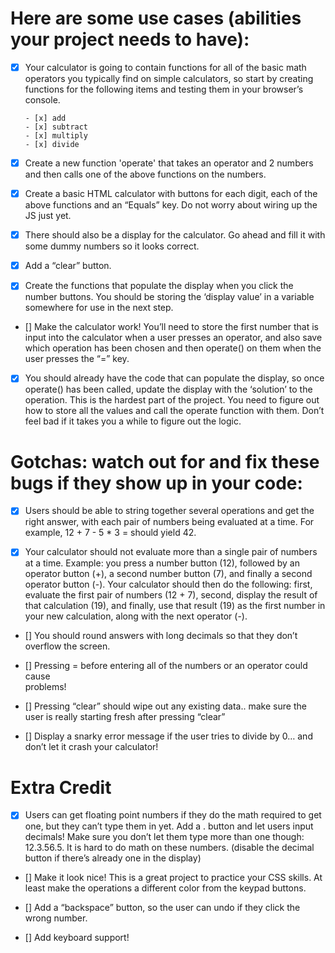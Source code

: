 # Here are some use cases (abilities your project needs to have):

- [x] Your calculator is going to contain functions for all of the basic math 
  operators you typically find on simple calculators, so start by creating 
  functions for the following items and testing them in your browser’s console.
      
      - [x] add
      - [x] subtract
      - [x] multiply
      - [x] divide
  
- [x] Create a new function 'operate' that takes an operator and 2 numbers and then calls one of the above functions on the numbers.

- [x] Create a basic HTML calculator with buttons for each digit, each of the above
      functions and an “Equals” key. Do not worry about wiring up the JS just yet.

- [x] There should also be a display for the calculator. Go ahead and fill it with 
      some dummy numbers so it looks correct.

- [x] Add a “clear” button.
    
- [x] Create the functions that populate the display when you click the number 
      buttons. You should be storing the ‘display value’ in a variable somewhere for use in the next step.
    
- [] Make the calculator work! You’ll need to store the first number that is input 
     into the calculator when a user presses an operator, and also save which operation has been chosen and then operate() on them when the user presses the “=” key.

- [x] You should already have the code that can populate the display, so once 
      operate() has been called, update the display with the ‘solution’ to the operation. This is the hardest part of the project. You need to figure out how to store all the values and call the operate function with them. Don’t feel bad if it takes you a while to figure out the logic.
    

# Gotchas: watch out for and fix these bugs if they show up in your code:
        
  - [x] Users should be able to string together several operations and get the right 
       answer, with each pair of numbers being evaluated at a time. For example, 12 + 7 - 5 * 3 = should yield 42.
       
  - [x] Your calculator should not evaluate more than a single pair of numbers at a 
       time. Example: you press a number button (12), followed by an operator button (+), a second number button (7), and finally a second operator button (-). Your calculator should then do the following: first, evaluate the first pair of numbers (12 + 7), second, display the result of that calculation (19), and finally, use that result (19) as the first number in your new calculation, along with the next operator (-).
        
  - [] You should round answers with long decimals so that they don’t overflow the 
       screen.
        
  - [] Pressing = before entering all of the numbers or an operator could cause  
       problems!
        
  - [] Pressing “clear” should wipe out any existing data.. make sure the user is 
       really starting fresh after pressing “clear”
        
  - [] Display a snarky error message if the user tries to divide by 0… and don’t let 
       it crash your calculator!

# Extra Credit

  - [x] Users can get floating point numbers if they do the math required to get one, 
       but they can’t type them in yet. Add a . button and let users input decimals! Make sure you don’t let them type more than one though: 12.3.56.5. It is hard to do math on these numbers. (disable the decimal button if there’s already one in the display)
    
  - [] Make it look nice! This is a great project to practice your CSS skills. At 
       least make the operations a different color from the keypad buttons.
    
  - [] Add a “backspace” button, so the user can undo if they click the wrong number.
    
  - [] Add keyboard support!